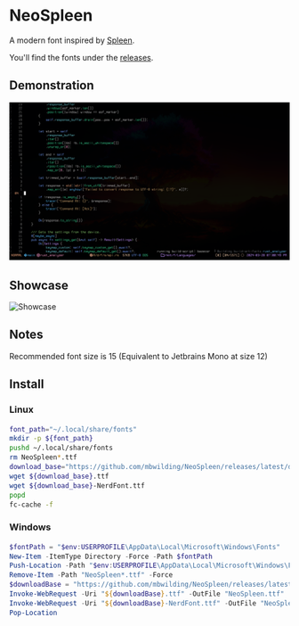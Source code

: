 # NeoSpleen

A modern font inspired by [Spleen](https://github.com/fcambus/spleen).

You'll find the fonts under the [releases](https://github.com/mbwilding/NeoSpleen/releases).

## Demonstration

![Demonstration](Demonstration.png)

## Showcase

![Showcase](https://github.com/mbwilding/NeoSpleen/releases/latest/download/Showcase.png) 

## Notes

Recommended font size is 15 (Equivalent to Jetbrains Mono at size 12)

## Install

### Linux

```bash
font_path="~/.local/share/fonts"
mkdir -p ${font_path}
pushd ~/.local/share/fonts
rm NeoSpleen*.ttf
download_base="https://github.com/mbwilding/NeoSpleen/releases/latest/download/NeoSpleen"
wget ${download_base}.ttf
wget ${download_base}-NerdFont.ttf
popd
fc-cache -f
```

### Windows

```powershell
$fontPath = "$env:USERPROFILE\AppData\Local\Microsoft\Windows\Fonts"
New-Item -ItemType Directory -Force -Path $fontPath
Push-Location -Path "$env:USERPROFILE\AppData\Local\Microsoft\Windows\Fonts"
Remove-Item -Path "NeoSpleen*.ttf" -Force
$downloadBase = "https://github.com/mbwilding/NeoSpleen/releases/latest/download/NeoSpleen"
Invoke-WebRequest -Uri "${downloadBase}.ttf" -OutFile "NeoSpleen.ttf"
Invoke-WebRequest -Uri "${downloadBase}-NerdFont.ttf" -OutFile "NeoSpleen-NerdFont.ttf"
Pop-Location
```

